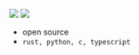 ![](https://komarev.com/ghpvc/?username=cs50victor&color=0D1116&style=plastic&label=profile_views) ![](https://img.shields.io/github/stars/cs50victor?affiliations=OWNER&style=plastic&label=stars&color=0D1116)

- open source
- `rust, python, c, typescript`
